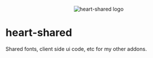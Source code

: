<p align="center"><img src="https://media.discordapp.net/attachments/529602825269936139/1081743755285102693/heart-shared.png" alt="heart-shared logo"></p>

# heart-shared
 
Shared fonts, client side ui code, etc for my other addons.
